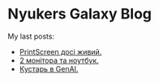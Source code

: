 # Nyukers Galaxy Blog
My last posts:
<!-- blogger articles start -->
- <a href="http://nyukers.blogspot.com/2025/08/printscreen.html" target="_blank">PrintScreen досі живий.</a>
- <a href="http://nyukers.blogspot.com/2025/08/2.html" target="_blank">2 монітора та ноутбук.</a>
- <a href="http://nyukers.blogspot.com/2025/08/genai.html" target="_blank">Кустарь в GenAI.</a>

<!-- blogger articles end -->

